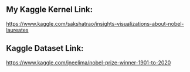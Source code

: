 ## My Kaggle Kernel Link:
https://www.kaggle.com/sakshatrao/insights-visualizations-about-nobel-laureates

## Kaggle Dataset Link:
https://www.kaggle.com/jneelima/nobel-prize-winner-1901-to-2020
